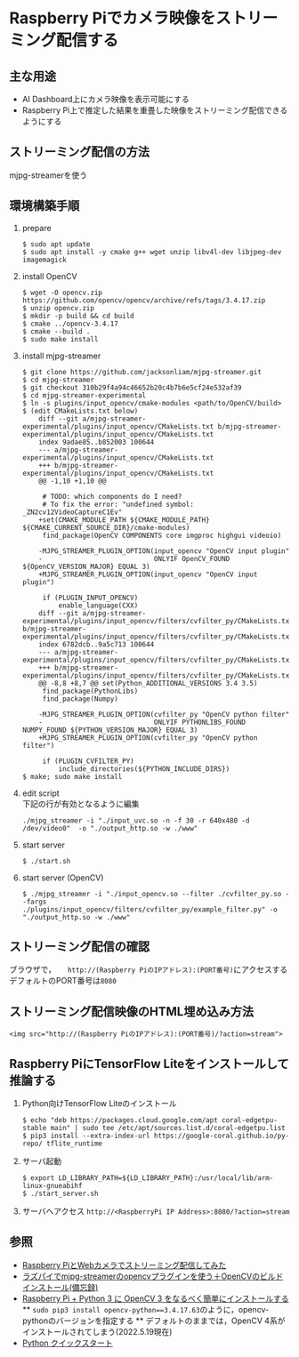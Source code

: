 # Raspberry Piでカメラ映像をストリーミング配信する

## 主な用途

* AI Dashboard上にカメラ映像を表示可能にする
* Raspberry Pi上で推定した結果を重畳した映像をストリーミング配信できるようにする

## ストリーミング配信の方法

mjpg-streamerを使う

## 環境構築手順

1. prepare
    ```
    $ sudo apt update
    $ sudo apt install -y cmake g++ wget unzip libv4l-dev libjpeg-dev imagemagick
    ```
1. install OpenCV
    ```
    $ wget -O opencv.zip https://github.com/opencv/opencv/archive/refs/tags/3.4.17.zip
    $ unzip opencv.zip
    $ mkdir -p build && cd build
    $ cmake ../opencv-3.4.17
    $ cmake --build .
    $ sudo make install
    ```
1. install mjpg-streamer  
    ```
    $ git clone https://github.com/jacksonliam/mjpg-streamer.git
    $ cd mjpg-streamer
    $ git checkout 310b29f4a94c46652b20c4b7b6e5cf24e532af39
    $ cd mjpg-streamer-experimental
    $ ln -s plugins/input_opencv/cmake-modules <path/to/OpenCV/build>
    $ (edit CMakeLists.txt below)
        diff --git a/mjpg-streamer-experimental/plugins/input_opencv/CMakeLists.txt b/mjpg-streamer-experimental/plugins/input_opencv/CMakeLists.txt
        index 9adae85..b852003 100644
        --- a/mjpg-streamer-experimental/plugins/input_opencv/CMakeLists.txt
        +++ b/mjpg-streamer-experimental/plugins/input_opencv/CMakeLists.txt
        @@ -1,10 +1,10 @@
        
         # TODO: which components do I need?
         # To fix the error: "undefined symbol: _ZN2cv12VideoCaptureC1Ev"
        +set(CMAKE_MODULE_PATH ${CMAKE_MODULE_PATH} ${CMAKE_CURRENT_SOURCE_DIR}/cmake-modules)
         find_package(OpenCV COMPONENTS core imgproc highgui videoio)
        
        -MJPG_STREAMER_PLUGIN_OPTION(input_opencv "OpenCV input plugin"
        -                            ONLYIF OpenCV_FOUND ${OpenCV_VERSION_MAJOR} EQUAL 3)
        +MJPG_STREAMER_PLUGIN_OPTION(input_opencv "OpenCV input plugin")
        
         if (PLUGIN_INPUT_OPENCV)
             enable_language(CXX)
        diff --git a/mjpg-streamer-experimental/plugins/input_opencv/filters/cvfilter_py/CMakeLists.txt b/mjpg-streamer-experimental/plugins/input_opencv/filters/cvfilter_py/CMakeLists.txt
        index 6782dcb..9a5c713 100644
        --- a/mjpg-streamer-experimental/plugins/input_opencv/filters/cvfilter_py/CMakeLists.txt
        +++ b/mjpg-streamer-experimental/plugins/input_opencv/filters/cvfilter_py/CMakeLists.txt
        @@ -8,8 +8,7 @@ set(Python_ADDITIONAL_VERSIONS 3.4 3.5)
         find_package(PythonLibs)
         find_package(Numpy)
        
        -MJPG_STREAMER_PLUGIN_OPTION(cvfilter_py "OpenCV python filter"
        -                            ONLYIF PYTHONLIBS_FOUND NUMPY_FOUND ${PYTHON_VERSION_MAJOR} EQUAL 3)
        +MJPG_STREAMER_PLUGIN_OPTION(cvfilter_py "OpenCV python filter")
        
         if (PLUGIN_CVFILTER_PY)
             include_directories(${PYTHON_INCLUDE_DIRS})
    $ make; sudo make install
    ```
1. edit script  
    下記の行が有効となるように編集
    ```
    ./mjpg_streamer -i "./input_uvc.so -n -f 30 -r 640x480 -d /dev/video0"  -o "./output_http.so -w ./www"
    ```
1. start server  
    ```
    $ ./start.sh
    ```
1. start server (OpenCV)
    ```
    $ ./mjpg_streamer -i "./input_opencv.so --filter ./cvfilter_py.so --fargs ./plugins/input_opencv/filters/cvfilter_py/example_filter.py" -o "./output_http.so -w ./www"
    ```

## ストリーミング配信の確認

ブラウザで，```	http://(Raspberry PiのIPアドレス):(PORT番号)```にアクセスする  
デフォルトのPORT番号は```8080```

## ストリーミング配信映像のHTML埋め込み方法

```
<img src="http://(Raspberry PiのIPアドレス):(PORT番号)/?action=stream">
```

## Raspberry PiにTensorFlow Liteをインストールして推論する

1. Python向けTensorFlow Liteのインストール
    ```
    $ echo "deb https://packages.cloud.google.com/apt coral-edgetpu-stable main" | sudo tee /etc/apt/sources.list.d/coral-edgetpu.list
    $ pip3 install --extra-index-url https://google-coral.github.io/py-repo/ tflite_runtime
    ```
1. サーバ起動
    ```
    $ export LD_LIBRARY_PATH=${LD_LIBRARY_PATH}:/usr/local/lib/arm-linux-gnueabihf
    $ ./start_server.sh
    ```
1. サーバへアクセス
    ```http://<RaspberryPi IP Address>:8080/?action=stream```

## 参照

* [Raspberry PiとWebカメラでストリーミング配信してみた](https://www.ecomottblog.com/?p=8791)
* [ラズパイでmjpg-streamerのopencvプラグインを使う＋OpenCVのビルドインストール(備忘録)](https://qiita.com/zuttonetetai/items/e0c4b13a6012b285db01)
* [Raspberry Pi + Python 3 に OpenCV 3 をなるべく簡単にインストールする](https://qiita.com/masaru/items/658b24b0806144cfeb1c)
** ```sudo pip3 install opencv-python==3.4.17.63```のように，opencv-pythonのバージョンを指定する
** デフォルトのままでは，OpenCV 4系がインストールされてしまう(2022.5.19現在)
* [Python クイックスタート](https://www.tensorflow.org/lite/guide/python?hl=ja)

